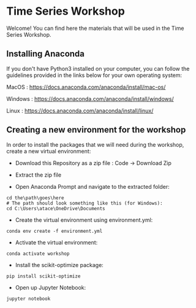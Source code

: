 # Time Series Workshop
Welcome! You can find here the materials that will be used in the Time Series Workshop.

## Installing Anaconda
If you don't have Python3 installed on your computer, you can follow the guidelines provided in the links below for your own operating system:

MacOS : https://docs.anaconda.com/anaconda/install/mac-os/

Windows : https://docs.anaconda.com/anaconda/install/windows/

Linux : https://docs.anaconda.com/anaconda/install/linux/

## Creating a new environment for the workshop
In order to install the packages that we will need during the workshop, create a new virtual environment:
- Download this Repository as a zip file : Code -> Download Zip

- Extract the zip file

- Open Anaconda Prompt and navigate to the extracted folder:
```
cd the\path\goes\here
# The path should look something like this (for Windows):
cd C:\Users\atace\OneDrive\Documents
```

- Create the virtual environment using environment.yml:
```
conda env create -f environment.yml
```

- Activate the virtual environment:
```
conda activate workshop
```
- Install the scikit-optimize package:
```
pip install scikit-optimize
```

- Open up Jupyter Notebook:
```
jupyter notebook
```
